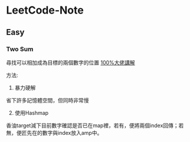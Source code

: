 # LeetCode-Note
## Easy
### Two Sum
尋找可以相加成為目標的兩個數字的位置
[100%大佬講解](https://www.code-recipe.com/post/two-sum)

方法:
1. 暴力硬解
  
  省下許多記憶體空間，但同時非常慢
  
2. 使用Hashmap

 香油target減下目前數字確認是否已在map裡，若有，便將兩個index回傳；若無，便匠先在的數字與index放入amp中。
